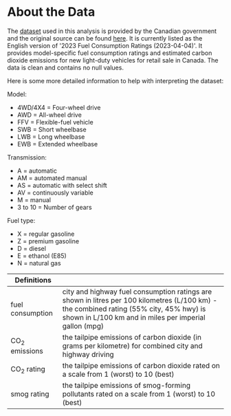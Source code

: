 # About the Data
The [dataset](https://github.com/tabburn/CO2-emissions-by-vehicle/blob/main/resources/2023fuelconsumptionCO2.csv) used in this analysis is provided by the Canadian government and the original source can be found [here](https://open.canada.ca/data/en/dataset/98f1a129-f628-4ce4-b24d-6f16bf24dd64?utm_medium=Exinfluencer&utm_source=Exinfluencer&utm_content=000026UJ&utm_term=10006555&utm_id=NA-SkillsNetwork-Channel-SkillsNetworkCoursesIBMDeveloperSkillsNetworkML0101ENSkillsNetwork1047-2023-01-01). It is currently listed as the English version of '2023 Fuel Consumption Ratings (2023-04-04)'. It provides model-specific fuel consumption ratings and estimated carbon dioxide emissions for new light-duty vehicles for retail sale in Canada. The data is clean and contains no null values.

Here is some more detailed information to help with interpreting the dataset:

Model:
- 4WD/4X4 = Four-wheel drive
- AWD = All-wheel drive
- FFV = Flexible-fuel vehicle
- SWB = Short wheelbase
- LWB = Long wheelbase
- EWB = Extended wheelbase
  
Transmission:
- A = automatic
- AM = automated manual
- AS = automatic with select shift
- AV = continuously variable
- M = manual
- 3 to 10 = Number of gears
  
Fuel type:
- X = regular gasoline
- Z = premium gasoline
- D = diesel
- E = ethanol (E85)
- N = natural gas

| Definitions | |
| -------------- | --- |
| fuel consumption | city and highway fuel consumption ratings are shown in litres per 100 kilometres (L/100 km) - the combined rating (55% city, 45% hwy) is shown in L/100 km and in miles per imperial gallon (mpg) |
| CO<sub>2</sub> emissions | the tailpipe emissions of carbon dioxide (in grams per kilometre) for combined city and highway driving |
| CO<sub>2</sub> rating | the tailpipe emissions of carbon dioxide rated on a scale from 1 (worst) to 10 (best) |
| smog rating | the tailpipe emissions of smog-forming pollutants rated on a scale from 1 (worst) to 10 (best)
